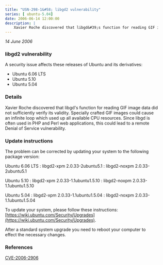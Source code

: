 ```yaml
---
title: "USN-298-1&#58; libgd2 vulnerability"
series: [ ubuntu-5.04]
date: 2006-06-14 12:00:00
description: |
    Xavier Roche discovered that libgd&#39;s function for reading GIF image data did not sufficiently verify its validity. Specially crafted GIF images could cause an infinite loop which used up all available CPU resources. Since libgd is often used in PHP and Perl web applications, this could lead to a remote Denial of Service vulnerability.
--- 
```

 
 

*14 June 2006*

### libgd2 vulnerability

A security issue affects these releases of Ubuntu and its derivatives:

* Ubuntu 6.06 LTS
* Ubuntu 5.10
* Ubuntu 5.04

### Details

Xavier Roche discovered that libgd&#39;s function for reading GIF image data did not sufficiently verify its validity. Specially crafted GIF images could cause an infinite loop which used up all available CPU resources. Since libgd is often used in PHP and Perl web applications, this could lead to a remote Denial of Service vulnerability.

### Update instructions

The problem can be corrected by updating your system to the following package version:

Ubuntu 6.06 LTS
 : libgd2-xpm <span>2.0.33-2ubuntu5.1</span>
 : libgd2-noxpm <span>2.0.33-2ubuntu5.1</span>

Ubuntu 5.10
 : libgd2-xpm <span>2.0.33-1.1ubuntu1.5.10</span>
 : libgd2-noxpm <span>2.0.33-1.1ubuntu1.5.10</span>

Ubuntu 5.04
 : libgd2-xpm <span>2.0.33-1.1ubuntu1.5.04</span>
 : libgd2-noxpm <span>2.0.33-1.1ubuntu1.5.04</span>

To update your system, please follow these instructions: [https://wiki.ubuntu.com/Security/Upgrades](https://wiki.ubuntu.com/Security/Upgrades).

After a standard system upgrade you need to reboot your computer to effect the necessary changes.

### References

 
 [CVE-2006-2906](http://people.ubuntu.com/~ubuntu-security/cve/CVE-2006-2906)
 

